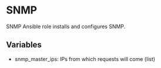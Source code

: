 # SNMP
SNMP Ansible role installs and configures SNMP.

## Variables
- snmp_master_ips: IPs from which requests will come (list)
